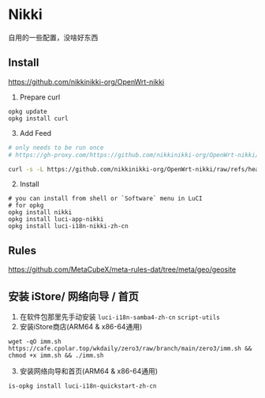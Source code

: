 # Nikki
自用的一些配置，没啥好东西

## Install 
https://github.com/nikkinikki-org/OpenWrt-nikki
1. Prepare curl
```
opkg update
opkg install curl
```

3. Add Feed
```sh
# only needs to be run once
# https://gh-proxy.com/https://github.com/nikkinikki-org/OpenWrt-nikki/raw/refs/heads/main/feed.sh

curl -s -L https://github.com/nikkinikki-org/OpenWrt-nikki/raw/refs/heads/main/feed.sh | ash
```

2. Install
```
# you can install from shell or `Software` menu in LuCI
# for opkg
opkg install nikki
opkg install luci-app-nikki
opkg install luci-i18n-nikki-zh-cn
```


## Rules
https://github.com/MetaCubeX/meta-rules-dat/tree/meta/geo/geosite


## 安装 iStore/ 网络向导 / 首页
1. 在软件包那里先手动安装 
`luci-i18n-samba4-zh-cn`  `script-utils`
2. 安装iStore商店(ARM64 & x86-64通用)
```
wget -qO imm.sh https://cafe.cpolar.top/wkdaily/zero3/raw/branch/main/zero3/imm.sh && chmod +x imm.sh && ./imm.sh
```
3. 安装网络向导和首页(ARM64 & x86-64通用)
```
is-opkg install luci-i18n-quickstart-zh-cn
```
